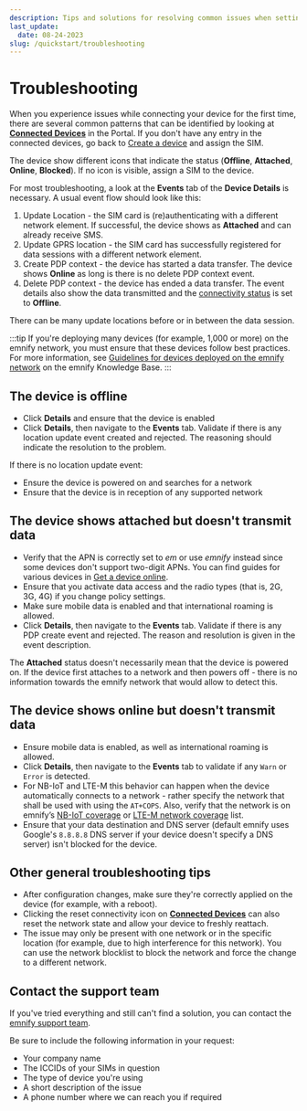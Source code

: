 ```yaml
---
description: Tips and solutions for resolving common issues when setting up your emnify account
last_update: 
  date: 08-24-2023
slug: /quickstart/troubleshooting
---
```


# Troubleshooting

When you experience issues while connecting your device for the first time, there are several common patterns that can be identified by looking at [**Connected Devices**](https://portal.emnify.com/connected-devices) in the Portal.
If you don't have any entry in the connected devices, go back to [Create a device](/quickstart/create-device) and assign the SIM.

The device show different icons that indicate the status
(**Offline**, **Attached**, **Online**, **Blocked**).
If no icon is visible, assign a SIM to the device.

For most troubleshooting, a look at the **Events** tab of the **Device Details** is necessary.
A usual event flow should look like this:

1. Update Location - the SIM card is (re)authenticating with a different network element.
If successful, the device shows as **Attached** and can already receive SMS.
1. Update GPRS location - the SIM card has successfully registered for data sessions with a different network element.
1. Create PDP context - the device has started a data transfer.
The device shows **Online** as long is there is no delete PDP context event.
1. Delete PDP context - the device has ended a data transfer.
The event details also show the data transmitted and the [connectivity status](/glossary#connectivity-status) is set to **Offline**.

There can be many update locations before or in between the data session.

:::tip
If you're deploying many devices (for example, 1,000 or more) on the emnify network, you must ensure that these devices follow best practices.
For more information, see [Guidelines for devices deployed on the emnify network](https://support.emnify.com/hc/en-us/articles/4402697173010-Good-practices-and-guidelines-for-devices-deployed-on-the-EMnify-network) on the emnify Knowledge Base.
:::

## The device is offline

- Click **Details** and ensure that the device is enabled
- Click **Details**, then navigate to the **Events** tab. 
Validate if there is any location update event created and rejected. 
The reasoning should indicate the resolution to the problem. 

If there is no location update event:

- Ensure the device is powered on and searches for a network
- Ensure that the device is in reception of any supported network

## The device shows attached but doesn't transmit data

- Verify that the APN is correctly set to _em_ or use _emnify_ instead since some devices don't support two-digit APNs.
You can find guides for various devices in [Get a device online](/apn-configuration).
- Ensure that you activate data access and the radio types (that is, 2G, 3G, 4G) if you change policy settings.
- Make sure mobile data is enabled and that international roaming is allowed.
- Click **Details**, then navigate to the **Events** tab.
Validate if there is any PDP create event and rejected.
The reason and resolution is given in the event description.

The **Attached** status doesn't necessarily mean that the device is powered on.
If the device first attaches to a network and then powers off - there is no information towards the emnify network that would allow to detect this.

## The device shows online but doesn't transmit data

- Ensure mobile data is enabled, as well as international roaming is allowed.
- Click **Details**, then navigate to the **Events** tab to validate if any `Warn` or `Error` is detected.
- For NB-IoT and LTE-M this behavior can happen when the device automatically connects to a network - rather specify the network that shall be used with using the `AT+COPS`.
Also, verify that the network is on emnify’s [NB-IoT coverage](https://www.emnify.com/nb-iot-coverage) or [LTE-M network coverage](https://www.emnify.com/lte-m-coverage) list.
- Ensure that your data destination and DNS server (default emnify uses Google's `8.8.8.8` DNS server if your device doesn't specify a DNS server) isn't blocked for the device.

## Other general troubleshooting tips

- After configuration changes, make sure they're correctly applied on the device (for example, with a reboot).
- Clicking the reset connectivity icon on [**Connected Devices**](https://portal.emnify.com/connected-devices) can also reset the network state and allow your device to freshly reattach.
- The issue may only be present with one network or in the specific location (for example, due to high interference for this network).
You can use the network blocklist to block the network and force the change to a different network.

## Contact the support team

If you've tried everything and still can't find a solution, you can contact the [emnify support team](/support).

Be sure to include the following information in your request:

- Your company name
- The ICCIDs of your SIMs in question
- The type of device you're using
- A short description of the issue
- A phone number where we can reach you if required
